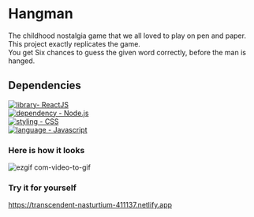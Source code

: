 # Hangman
The childhood nostalgia game that we all loved to play on pen and paper.<br>
This project exactly replicates the game.<br>
You get Six chances to guess the given word correctly, before the man is hanged.

## Dependencies
[![library- ReactJS](https://img.shields.io/static/v1?label=API&message=OPENAI&color=%235174EA)](https://reactjs.org)<br>
[![dependency - Node.js](https://img.shields.io/static/v1?label=dependency&message=Node.js&color=%23EA5178)](https://nodejs.org/en/)<br>
[![styling - CSS](https://img.shields.io/static/v1?label=styling&message=CSS&color=%23D8F32E)](https://web.dev/learn/css/)<br>
[![language - Javascript](https://img.shields.io/static/v1?label=language&message=Javascript&color=%23F39C2E)](https://www.javascript.com/)<br>

### Here is how it looks
![ezgif com-video-to-gif](https://user-images.githubusercontent.com/64829176/224033746-c531bed5-f730-41ee-98e5-7c632b342423.gif)

### Try it for yourself
https://transcendent-nasturtium-411137.netlify.app
